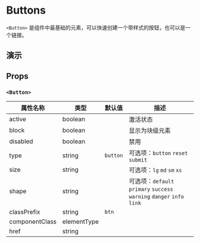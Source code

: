 # Buttons [<i class="icon icon-edit2" ></i>](https://github.com/rsuite/rsuite.github.io/blob/master/src/components/button/index.md)

`<Button>` 是组件中最基础的元素，可以快速创建一个带样式的按钮，也可以是一个链接。


## 演示

<!--{demo}-->


## Props

### `<Button>`

| 属性名称           | 类型          | 默认值      | 描述                                                                 |
|----------------|-------------|----------|--------------------------------------------------------------------|
| active         | boolean     |          | 激活状态                                                               |
| block          | boolean     |          | 显示为块级元素                                                            |
| disabled       | boolean     |          | 禁用                                                                 |
| type           | string      | `button` | 可选项：`button` `reset` `submit`                                      |
| size           | string      |          | 可选项：`lg` `md` `sm` `xs`                                            |
| shape          | string      |          | 可选项：`default` `primary` `success` `warning` `danger` `info` `link` |
| classPrefix    | string      | `btn`    |                                                                    |
| componentClass | elementType |          |                                                                    |
| href           | string      |          |                                                                    |
